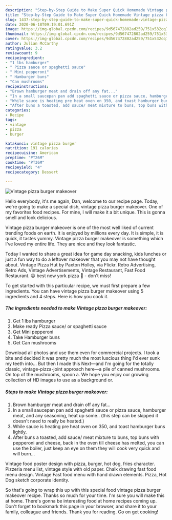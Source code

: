 ```yaml
---
description: "Step-by-Step Guide to Make Super Quick Homemade Vintage pizza burger makeover"
title: "Step-by-Step Guide to Make Super Quick Homemade Vintage pizza burger makeover"
slug: 1437-step-by-step-guide-to-make-super-quick-homemade-vintage-pizza-burger-makeover
date: 2020-06-18T09:19:01.691Z
image: https://img-global.cpcdn.com/recipes/9d567472802ad259/751x532cq70/vintage-pizza-burger-makeover-recipe-main-photo.jpg
thumbnail: https://img-global.cpcdn.com/recipes/9d567472802ad259/751x532cq70/vintage-pizza-burger-makeover-recipe-main-photo.jpg
cover: https://img-global.cpcdn.com/recipes/9d567472802ad259/751x532cq70/vintage-pizza-burger-makeover-recipe-main-photo.jpg
author: Julian McCarthy
ratingvalue: 3.2
reviewcount: 9
recipeingredient:
- "1 lbs hamburger"
- " Pizza sauce or spaghetti sauce"
- " Mini pepperoni"
- " Hamburger buns"
- "Can mushrooms"
recipeinstructions:
- "Brown hamburger meat and drain off any fat..."
- "In a small saucepan pan add spaghetti sauce or pizza sauce, hamburger meat, and any seasoning, heat up some.. (this step can be skipped it doesn&#39;t need to really be heated.)"
- "While sauce is heating pre heat oven on 350, and toast hamburger buns lightly."
- "After buns a toasted, add sauce/ meat mixture to buns, top buns with pepperoni and cheese, back in the oven till cheese has melted, you can use the boiler, just keep an eye on them they will cook very quick and will burn..."
categories:
- Recipe
tags:
- vintage
- pizza
- burger

katakunci: vintage pizza burger 
nutrition: 191 calories
recipecuisine: American
preptime: "PT26M"
cooktime: "PT36M"
recipeyield: "4"
recipecategory: Dessert

---
```



![Vintage pizza burger makeover](https://img-global.cpcdn.com/recipes/9d567472802ad259/751x532cq70/vintage-pizza-burger-makeover-recipe-main-photo.jpg)

Hello everybody, it's me again, Dan, welcome to our recipe page. Today, we're going to make a special dish, vintage pizza burger makeover. One of my favorites food recipes. For mine, I will make it a bit unique. This is gonna smell and look delicious.

Vintage pizza burger makeover is one of the most well liked of current trending foods on earth. It is enjoyed by millions every day. It is simple, it is quick, it tastes yummy. Vintage pizza burger makeover is something which I've loved my entire life. They are nice and they look fantastic.

Today I wanted to share a great idea for game day snacking, kids lunches or just a fun way to do a leftover makeover that you may not have thought about. Vintage Pizza Hut by Paxton Holley, via Flickr. Retro Advertising, Retro Ads, Vintage Advertisements, Vintage Restaurant, Fast Food Restaurant. 😲 best new york pizza 🍕 - don&#39;t miss!


To get started with this particular recipe, we must first prepare a few ingredients. You can have vintage pizza burger makeover using 5 ingredients and 4 steps. Here is how you cook it.

<!--inarticleads1-->

##### The ingredients needed to make Vintage pizza burger makeover:

1. Get 1 lbs hamburger
1. Make ready  Pizza sauce/ or spaghetti sauce
1. Get  Mini pepperoni
1. Take  Hamburger buns
1. Get Can mushrooms


Download all photos and use them even for commercial projects. I took a bite and decided it was pretty much the most luscious thing I&#39;d ever sunk my teeth into… But then I made this Next—and I&#39;m going for the totally classic, vintage-pizza-joint approach here—a pile of canned mushrooms. On top of the mushrooms, spoon a. We hope you enjoy our growing collection of HD images to use as a background or. 

<!--inarticleads2-->

##### Steps to make Vintage pizza burger makeover:

1. Brown hamburger meat and drain off any fat...
1. In a small saucepan pan add spaghetti sauce or pizza sauce, hamburger meat, and any seasoning, heat up some.. (this step can be skipped it doesn&#39;t need to really be heated.)
1. While sauce is heating pre heat oven on 350, and toast hamburger buns lightly.
1. After buns a toasted, add sauce/ meat mixture to buns, top buns with pepperoni and cheese, back in the oven till cheese has melted, you can use the boiler, just keep an eye on them they will cook very quick and will burn...


Vintage food poster design with pizza, burger, hot dog, fries character. Pizzeria menu list, vintage style with old paper. Chalk drawing fast food menu design. Vintage Fast food menu with hand drawn elements. Pizza, Hot Dog sketch corporate identity. 

So that's going to wrap this up with this special food vintage pizza burger makeover recipe. Thanks so much for your time. I'm sure you will make this at home. There's gonna be interesting food at home recipes coming up. Don't forget to bookmark this page in your browser, and share it to your family, colleague and friends. Thank you for reading. Go on get cooking!
